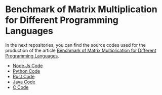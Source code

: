 # Benchmark of Matrix Multiplication for Different Programming Languages

In the next repositories, you can find the source codes used for the
production of the article [Benchmark of Matrix Multiplication for 
Different Programming Languages]().

- [Node.Js Code](https://github.com/ricardocardn/matrix_multiplication_nodejs_performance)
- [Python Code](https://github.com/ricardocardn/matrix_multiplication_python_performance)
- [Rust Code](https://github.com/ricardocardn/matrix_multiplication_rust_performance)
- [Java Code](https://github.com/ricardocardn/matrix_multiplication_java_performance)
- [C Code](https://github.com/ricardocardn/matrix_multiplication_c_performance)
